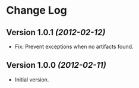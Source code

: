 Change Log
==========

Version 1.0.1 *(2012-02-12)*
----------------------------

 * Fix: Prevent exceptions when no artifacts found.


Version 1.0.0 *(2012-02-11)*
----------------------------

 * Initial version.
